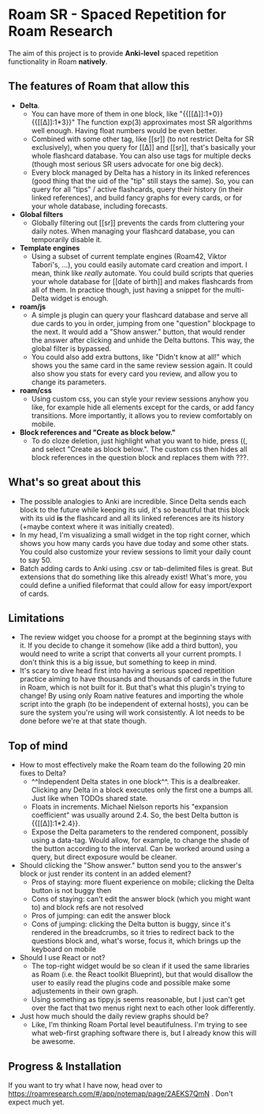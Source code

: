 # Roam SR - Spaced Repetition for Roam Research

The aim of this project is to provide **Anki-level** spaced repetition functionality in Roam **natively**. 

## The features of Roam that allow this
* **Delta**. 
  * You can have more of them in one block, like "{{[[∆]]:1+0}} {{[[∆]]:1*3}}" The function exp(3) approximates most SR algorithms well enough. Having float numbers would be even better.
  * Combined with some other tag, like [[sr]] (to not restrict Delta for SR exclusively), when you query for [[∆]] and [[sr]], that's basically your whole flashcard database. You can also use tags for multiple decks (though most serious SR users advocate for one big deck).
  * Every block managed by Delta has a history in its linked references (good thing that the uid of the "tip" still stays the same). So, you can query for all "tips" / active flashcards, query their history (in their linked references), and build fancy graphs for every cards, or for your whole database, including forecasts.
* **Global filters**
  * Globally filtering out [[sr]] prevents the cards from cluttering your daily notes. When managing your flashcard database, you can temporarily disable it. 
* **Template engines**
  * Using a subset of current template engines (Roam42, Viktor Tabori's, ...), you could easily automate card creation and import. I mean, think like *really* automate. You could build scripts that queries your whole database for [[date of birth]] and makes flashcards from all of them. In practice though, just having a snippet for the multi-Delta widget is enough.
* **roam/js**
  * A simple js plugin can query your flashcard database and serve all due cards to you in order, jumping from one "question" blockpage to the next. It would add a "Show answer." button, that would render the answer after clicking and unhide the Delta buttons. This way, the global filter is bypassed. 
  * You could also add extra buttons, like "Didn't know at all!" which shows you the same card in the same review session again. It could also show you stats for every card you review, and allow you to change its parameters.
* **roam/css**
  * Using custom css, you can style your review sessions anyhow you like, for example hide all elements except for the cards, or add fancy transitions. More importantly, it allows you to review comfortably on mobile.
* **Block references and "Create as block below."**
  * To do cloze deletion, just highlight what you want to hide, press ((, and select "Create as block below.". The custom css then hides all block references in the question block and replaces them with ???.

## What's so great about this
* The possible analogies to Anki are incredible. Since Delta sends each block to the future while keeping its uid, it's so beautiful that this block with its uid **is** the flashcard and all its linked references are its history (+maybe context where it was initially created).
* In my head, I'm visualizing a small widget in the top right corner, which shows you how many cards you have due today and some other stats. You could also customize your review sessions to limit your daily count to say 50. 
* Batch adding cards to Anki using .csv or tab-delimited files is great. But extensions that do something like this already exist! What's more, you could define a unified fileformat that could allow for easy import/export of cards.

## Limitations
* The review widget you choose for a prompt at the beginning stays with it. If you decide to change it somehow (like add a third button), you would need to write a script that converts all your current prompts. I don't think this is a big issue, but something to keep in mind.
* It's scary to dive head first into having a serious spaced repetition practice aiming to have thousands and thousands of cards in the future in Roam, which is not built for it. But that's what this plugin's trying to change! By using only Roam native features and importing the whole script into the graph (to be independent of external hosts), you can be sure the system you're using will work consistently. A lot needs to be done before we're at that state though.

## Top of mind
* How to most effectively make the Roam team do the following 20 min fixes to Delta?
  * ^^Independent Delta states in one block^^. This is a dealbreaker. Clicking any Delta in a block executes only the first one a bumps all. Just like when TODOs shared state.
  * Floats in increments. Michael Nielson reports his "expansion coefficient" was usually around 2.4. So, the best Delta button is {{[[∆]]:1*2.4}}.
  * Expose the Delta parameters to the rendered component, possibly using a data-tag. Would allow, for example, to change the shade of the button according to the interval. Can be worked around using a query, but direct exposure would be cleaner.
* Should clicking the "Show answer." button send you to the answer's block or just render its content in an added element?
  * Pros of staying: more fluent experience on mobile; clicking the Delta button is not buggy then
  * Cons of staying: can't edit the answer block (which you might want to) and block refs are not resolved
  * Pros of jumping: can edit the answer block
  * Cons of jumping: clicking the Delta button is buggy, since it's rendered in the breadcrumbs, so it tries to redirect back to the questions block and, what's worse, focus it, which brings up the keyboard on mobile
* Should I use React or not?
  * The top-right widget would be so clean if it used the same libraries as Roam (i.e. the React toolkit Blueprint), but that would disallow the user to easily read the plugins code and possible make some adjustements in their own graph. 
  * Using something as tippy.js seems reasonable, but I just can't get over the fact that two menus right next to each other look differently.
* Just how much should the daily review graphs should be?
  * Like, I'm thinking Roam Portal level beautifulness. I'm trying to see what web-first graphing software there is, but I already know this will be awesome.
  
## Progress & Installation
If you want to try what I have now, head over to https://roamresearch.com/#/app/notemap/page/2AEKS7QmN . Don't expect much yet.
